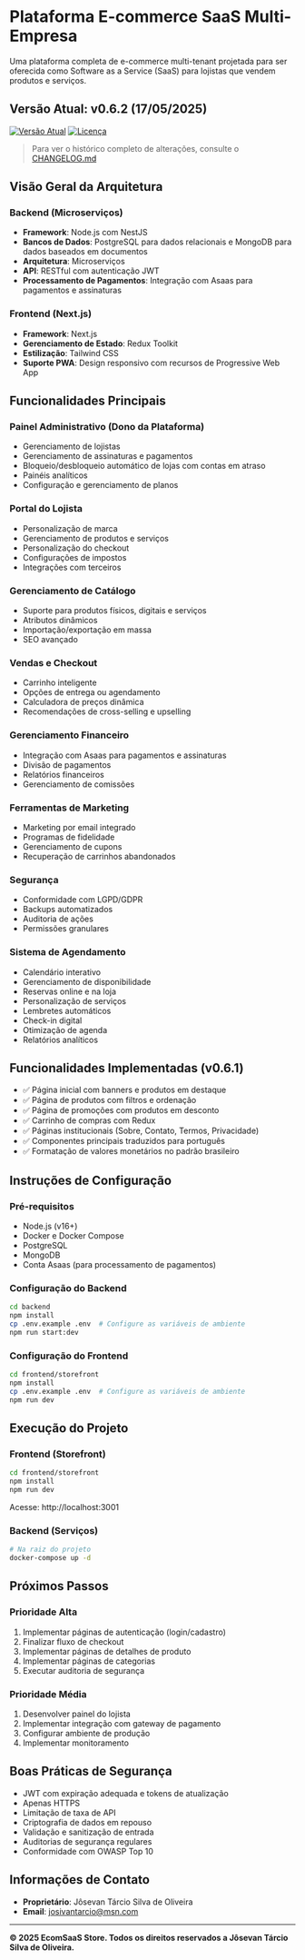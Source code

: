 # Plataforma E-commerce SaaS Multi-Empresa

Uma plataforma completa de e-commerce multi-tenant projetada para ser oferecida como Software as a Service (SaaS) para lojistas que vendem produtos e serviços.

## Versão Atual: v0.6.2 (17/05/2025)

[![Versão Atual](https://img.shields.io/github/v/tag/josivantarcio/Saas-MultiEmpresa-backend?label=vers%C3%A3o&style=flat-square)](https://github.com/josivantarcio/Saas-MultiEmpresa-backend/releases)
[![Licença](https://img.shields.io/badge/licen%C3%A7a-MIT-blue.svg)](LICENSE.md)

> Para ver o histórico completo de alterações, consulte o [CHANGELOG.md](CHANGELOG.md)

## Visão Geral da Arquitetura

### Backend (Microserviços)
- **Framework**: Node.js com NestJS
- **Bancos de Dados**: PostgreSQL para dados relacionais e MongoDB para dados baseados em documentos
- **Arquitetura**: Microserviços
- **API**: RESTful com autenticação JWT
- **Processamento de Pagamentos**: Integração com Asaas para pagamentos e assinaturas

### Frontend (Next.js)
- **Framework**: Next.js
- **Gerenciamento de Estado**: Redux Toolkit
- **Estilização**: Tailwind CSS
- **Suporte PWA**: Design responsivo com recursos de Progressive Web App

## Funcionalidades Principais

### Painel Administrativo (Dono da Plataforma)
- Gerenciamento de lojistas
- Gerenciamento de assinaturas e pagamentos
- Bloqueio/desbloqueio automático de lojas com contas em atraso
- Painéis analíticos
- Configuração e gerenciamento de planos

### Portal do Lojista
- Personalização de marca
- Gerenciamento de produtos e serviços
- Personalização do checkout
- Configurações de impostos
- Integrações com terceiros

### Gerenciamento de Catálogo
- Suporte para produtos físicos, digitais e serviços
- Atributos dinâmicos
- Importação/exportação em massa
- SEO avançado

### Vendas e Checkout
- Carrinho inteligente
- Opções de entrega ou agendamento
- Calculadora de preços dinâmica
- Recomendações de cross-selling e upselling

### Gerenciamento Financeiro
- Integração com Asaas para pagamentos e assinaturas
- Divisão de pagamentos
- Relatórios financeiros
- Gerenciamento de comissões

### Ferramentas de Marketing
- Marketing por email integrado
- Programas de fidelidade
- Gerenciamento de cupons
- Recuperação de carrinhos abandonados

### Segurança
- Conformidade com LGPD/GDPR
- Backups automatizados
- Auditoria de ações
- Permissões granulares

### Sistema de Agendamento
- Calendário interativo
- Gerenciamento de disponibilidade
- Reservas online e na loja
- Personalização de serviços
- Lembretes automáticos
- Check-in digital
- Otimização de agenda
- Relatórios analíticos

## Funcionalidades Implementadas (v0.6.1)
- ✅ Página inicial com banners e produtos em destaque
- ✅ Página de produtos com filtros e ordenação
- ✅ Página de promoções com produtos em desconto
- ✅ Carrinho de compras com Redux
- ✅ Páginas institucionais (Sobre, Contato, Termos, Privacidade)
- ✅ Componentes principais traduzidos para português
- ✅ Formatação de valores monetários no padrão brasileiro

## Instruções de Configuração

### Pré-requisitos
- Node.js (v16+)
- Docker e Docker Compose
- PostgreSQL
- MongoDB
- Conta Asaas (para processamento de pagamentos)

### Configuração do Backend
```bash
cd backend
npm install
cp .env.example .env  # Configure as variáveis de ambiente
npm run start:dev
```

### Configuração do Frontend
```bash
cd frontend/storefront
npm install
cp .env.example .env  # Configure as variáveis de ambiente
npm run dev
```

## Execução do Projeto

### Frontend (Storefront)
```bash
cd frontend/storefront
npm install
npm run dev
```
Acesse: http://localhost:3001

### Backend (Serviços)
```bash
# Na raiz do projeto
docker-compose up -d
```

## Próximos Passos

### Prioridade Alta
1. Implementar páginas de autenticação (login/cadastro)
2. Finalizar fluxo de checkout
3. Implementar páginas de detalhes de produto
4. Implementar páginas de categorias
5. Executar auditoria de segurança

### Prioridade Média
1. Desenvolver painel do lojista
2. Implementar integração com gateway de pagamento
3. Configurar ambiente de produção
4. Implementar monitoramento

## Boas Práticas de Segurança
- JWT com expiração adequada e tokens de atualização
- Apenas HTTPS
- Limitação de taxa de API
- Criptografia de dados em repouso
- Validação e sanitização de entrada
- Auditorias de segurança regulares
- Conformidade com OWASP Top 10

## Informações de Contato
- **Proprietário**: Jôsevan Tárcio Silva de Oliveira
- **Email**: josivantarcio@msn.com

---

**© 2025 EcomSaaS Store. Todos os direitos reservados a Jôsevan Tárcio Silva de Oliveira.**
